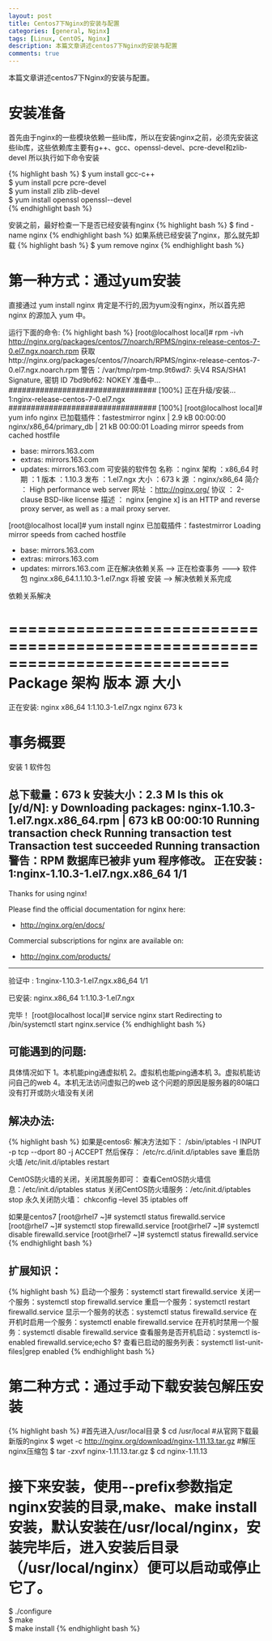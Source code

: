 ```yaml
---
layout: post
title: Centos7下Nginx的安装与配置
categories: [general, Nginx]
tags: [Linux, CentOS, Nginx]
description: 本篇文章讲述centos7下Nginx的安装与配置
comments: true
---
```


本篇文章讲述centos7下Nginx的安装与配置。

# 安装准备

首先由于nginx的一些模块依赖一些lib库，所以在安装nginx之前，必须先安装这些lib库，这些依赖库主要有g++、gcc、openssl-devel、pcre-devel和zlib-devel 所以执行如下命令安装

{% highlight bash %}
$ yum install gcc-c++  
$ yum install pcre pcre-devel  
$ yum install zlib zlib-devel  
$ yum install openssl openssl--devel  
{% endhighlight bash %}

安装之前，最好检查一下是否已经安装有nginx
{% highlight bash %}
$ find -name nginx
{% endhighlight bash %}
如果系统已经安装了nginx，那么就先卸载
{% highlight bash %}
$ yum remove nginx
{% endhighlight bash %}
# 第一种方式：通过yum安装

直接通过 yum install nginx 肯定是不行的,因为yum没有nginx，所以首先把 nginx 的源加入 yum 中。

运行下面的命令:
{% highlight bash %}
[root@localhost local]# rpm -ivh http://nginx.org/packages/centos/7/noarch/RPMS/nginx-release-centos-7-0.el7.ngx.noarch.rpm
获取http://nginx.org/packages/centos/7/noarch/RPMS/nginx-release-centos-7-0.el7.ngx.noarch.rpm
警告：/var/tmp/rpm-tmp.9t6wd7: 头V4 RSA/SHA1 Signature, 密钥 ID 7bd9bf62: NOKEY
准备中...                          ################################# [100%]
正在升级/安装...
   1:nginx-release-centos-7-0.el7.ngx ################################# [100%]
[root@localhost local]# yum info nginx
已加载插件：fastestmirror
nginx                                                                                                                                                       | 2.9 kB  00:00:00
nginx/x86_64/primary_db                                                                                                                                     |  21 kB  00:00:01
Loading mirror speeds from cached hostfile
 * base: mirrors.163.com
 * extras: mirrors.163.com
 * updates: mirrors.163.com
可安装的软件包
名称    ：nginx
架构    ：x86_64
时期       ：1
版本    ：1.10.3
发布    ：1.el7.ngx
大小    ：673 k
源    ：nginx/x86_64
简介    ： High performance web server
网址    ：http://nginx.org/
协议    ： 2-clause BSD-like license
描述    ： nginx [engine x] is an HTTP and reverse proxy server, as well as
         : a mail proxy server.

[root@localhost local]# yum install nginx
已加载插件：fastestmirror
Loading mirror speeds from cached hostfile
 * base: mirrors.163.com
 * extras: mirrors.163.com
 * updates: mirrors.163.com
正在解决依赖关系
--> 正在检查事务
---> 软件包 nginx.x86_64.1.1.10.3-1.el7.ngx 将被 安装
--> 解决依赖关系完成

依赖关系解决

===========================================================================
 Package        架构          版本                  源                   大小
===========================================================================
正在安装:
 nginx        x86_64     1:1.10.3-1.el7.ngx       nginx               673 k

事务概要
===========================================================================
安装  1 软件包

总下载量：673 k
安装大小：2.3 M
Is this ok [y/d/N]: y
Downloading packages:
nginx-1.10.3-1.el7.ngx.x86_64.rpm                                                                                                                           | 673 kB  00:00:10
Running transaction check
Running transaction test
Transaction test succeeded
Running transaction
警告：RPM 数据库已被非 yum 程序修改。
  正在安装    : 1:nginx-1.10.3-1.el7.ngx.x86_64                     1/1
----------------------------------------------------------------------

Thanks for using nginx!

Please find the official documentation for nginx here:
* http://nginx.org/en/docs/

Commercial subscriptions for nginx are available on:
* http://nginx.com/products/

----------------------------------------------------------------------
  验证中      : 1:nginx-1.10.3-1.el7.ngx.x86_64                     1/1

已安装:
  nginx.x86_64 1:1.10.3-1.el7.ngx

完毕！
[root@localhost local]# service nginx start
Redirecting to /bin/systemctl start  nginx.service
{% endhighlight bash %}

## 可能遇到的问题:
具体情况如下  1。本机能ping通虚拟机  2。虚拟机也能ping通本机  3。虚拟机能访问自己的web  4。本机无法访问虚拟己的web  这个问题的原因是服务器的80端口没有打开或防火墙没有关闭

## 解决办法:
{% highlight bash %}
如果是centos6:
解决方法如下：
/sbin/iptables -I INPUT -p tcp --dport 80 -j ACCEPT
然后保存：
/etc/rc.d/init.d/iptables save
重启防火墙
/etc/init.d/iptables restart

CentOS防火墙的关闭，关闭其服务即可：
查看CentOS防火墙信息：/etc/init.d/iptables status
关闭CentOS防火墙服务：/etc/init.d/iptables stop
永久关闭防火墙：
chkconfig –level 35 iptables off

如果是centos7
[root@rhel7 ~]# systemctl status firewalld.service
[root@rhel7 ~]# systemctl stop firewalld.service
[root@rhel7 ~]# systemctl disable firewalld.service
[root@rhel7 ~]# systemctl status firewalld.service
{% endhighlight bash %}

## 扩展知识：
{% highlight bash %}
启动一个服务：systemctl start firewalld.service
关闭一个服务：systemctl stop firewalld.service
重启一个服务：systemctl restart firewalld.service
显示一个服务的状态：systemctl status firewalld.service
在开机时启用一个服务：systemctl enable firewalld.service
在开机时禁用一个服务：systemctl disable firewalld.service
查看服务是否开机启动：systemctl is-enabled firewalld.service;echo $?
查看已启动的服务列表：systemctl list-unit-files|grep enabled
{% endhighlight bash %}

# 第二种方式：通过手动下载安装包解压安装

{% highlight bash %}
#首先进入/usr/local目录
$   cd /usr/local
#从官网下载最新版的nginx
$   wget -c http://nginx.org/download/nginx-1.11.13.tar.gz
#解压nginx压缩包
$   tar -zxvf nginx-1.11.13.tar.gz
$   cd  nginx-1.11.13
# 接下来安装，使用--prefix参数指定nginx安装的目录,make、make install安装，默认安装在/usr/local/nginx，安装完毕后，进入安装后目录（/usr/local/nginx）便可以启动或停止它了。
$   ./configure   
$   make  
$   make install
{% endhighlight bash %}

